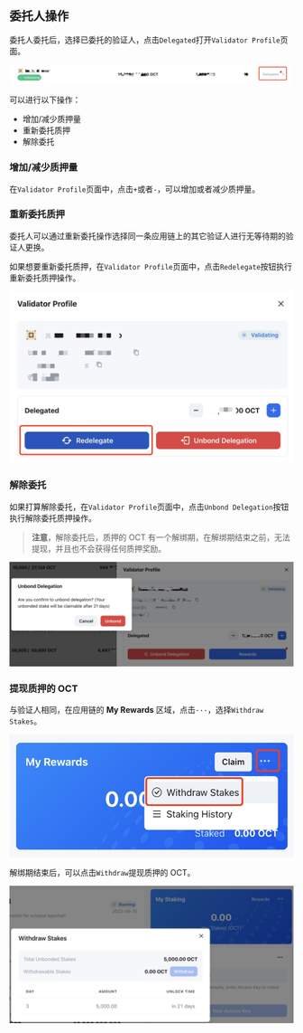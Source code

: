 ## 委托人操作

委托人委托后，选择已委托的验证人，点击`Delegated`打开`Validator Profile`页面。

![delegator delegated](../../images/maintain/delegator_delegated.jpg)

可以进行以下操作：

* 增加/减少质押量
* 重新委托质押
* 解除委托

### 增加/减少质押量

在`Validator Profile`页面中，点击`+`或者`-`，可以增加或者减少质押量。

### 重新委托质押

委托人可以通过重新委托操作选择同一条应用链上的其它验证人进行无等待期的验证人更换。

如果想要重新委托质押，在`Validator Profile`页面中，点击`Redelegate`按钮执行重新委托质押操作。

![redelegate](../../images/maintain/delegator_redelegate.jpg)

### 解除委托

如果打算解除委托，在`Validator Profile`页面中，点击`Unbond Delegation`按钮执行解除委托质押操作。

> **注意**，解除委托后，质押的 OCT 有一个解绑期，在解绑期结束之前，无法提现，并且也不会获得任何质押奖励。

![delegator unbond](../../images/maintain/delegator_unbond.jpg)

### 提现质押的 OCT

与验证人相同，在应用链的 **My Rewards** 区域，点击`···`，选择`Withdraw Stakes`。

![unbond withdraw](../../images/maintain/unbond_withdraw.jpg)

解绑期结束后，可以点击`Withdraw`提现质押的 OCT。

![withdraw stakes](../../images/maintain/withdraw_stakes.jpg)